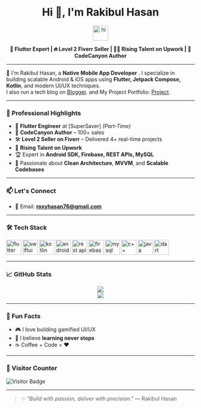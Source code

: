 <h1 align="center">Hi 👋, I'm Rakibul Hasan</h1>
<p align="center">
  <img src="https://user-images.githubusercontent.com/1303154/88677602-1635ba80-d120-11ea-84d8-d263ba5fc3c0.gif" width="40px" alt="hi">
</p>

<p align="center">
  <b>🚀 Flutter Expert | 🔥 Level 2 Fiverr Seller | 🧑‍💻 Rising Talent on Upwork | 💼 CodeCanyon Author</b>
</p>

---

🎯 I'm Rakibul Hasan, a **Native Mobile App Developer** . I specialize in building scalable Android & iOS apps using **Flutter, Jetpack Compose, Kotlin**, and modern UI/UX techniques.  
I also run a tech blog on [Blogger](https://techhead365.blogspot.com/).
and My Project Portfolio: [Project](https://rakibul66.github.io/Rakibuldroid/).


---

### 🚀 Professional Highlights

- 🔧 **Flutter Engineer** at [SuperSaver] *(Part-Time)*
- 🎨 **CodeCanyon Author** – 100+ sales
- 🛠 **Level 2 Seller on Fiverr** – Delivered 4+ real-time projects
- 🌟 **Rising Talent on Upwork**
- 🏆 Expert in **Android SDK, Firebase, REST APIs, MySQL**
- 🧠 Passionate about **Clean Architecture**, **MVVM**, and **Scalable Codebases**

---

### 📫 Let's Connect

- 📨 Email: **roxyhasan76@gmail.com**

---

### 🛠 Tech Stack

<p align="left">
  <img src="https://www.vectorlogo.zone/logos/flutterio/flutterio-icon.svg" alt="flutter" width="40" height="40"/>
  <img src="https://www.vectorlogo.zone/logos/apple/apple-icon.svg" alt="swiftui" width="40" height="40"/>
  <img src="https://www.vectorlogo.zone/logos/kotlinlang/kotlinlang-icon.svg" alt="kotlin" width="40" height="40"/>
  <img src="https://www.vectorlogo.zone/logos/android/android-icon.svg" alt="android" width="40" height="40"/>
  <img src="https://img.icons8.com/external-flat-juicy-fish/60/000000/external-api-coding-and-development-flat-flat-juicy-fish.png" alt="rest api" width="40" height="40"/>
  <img src="https://www.vectorlogo.zone/logos/firebase/firebase-icon.svg" alt="firebase" width="40" height="40"/>
  <img src="https://www.vectorlogo.zone/logos/mysql/mysql-icon.svg" alt="mysql" width="40" height="40"/>
  <img src="https://upload.wikimedia.org/wikipedia/commons/1/18/ISO_C%2B%2B_Logo.svg" alt="c++" width="40" height="40"/>
  <img src="https://www.vectorlogo.zone/logos/java/java-icon.svg" alt="java" width="40" height="40"/>
  <img src="https://www.vectorlogo.zone/logos/dartlang/dartlang-icon.svg" alt="dart" width="40" height="40"/>
</p>

---

### 📈 GitHub Stats

<p align="center">
  <img src="https://github-readme-stats.vercel.app/api?username=Rakibul66&count_private=true&theme=tokyonight&show_icons=true&hide=contribs,prs"/>
  <br/>
  <img src="https://github-readme-stats.vercel.app/api/top-langs/?username=Rakibul66&layout=compact&theme=radical"/>
</p>

---

### 🧭 Fun Facts

- 🎮 I love building gamified UI/UX
- 🧠 I believe **learning never stops**
- ☕ Coffee + Code = ❤️

---



### 🧿 Visitor Counter

![Visitor Badge](https://visitor-badge.laobi.icu/badge?page_id=Rakibul66.Rakibul66)


---

> ✨ *"Build with passion, deliver with precision."* — Rakibul Hasan
